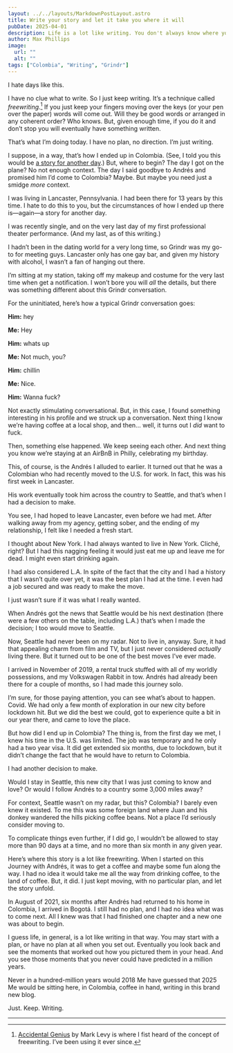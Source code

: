 ```yaml
---
layout: ../../layouts/MarkdownPostLayout.astro
title: Write your story and let it take you where it will
pubDate: 2025-04-01
description: Life is a lot like writing. You don't always know where you're going to end up when you set out. But sometimes you're pleasantly  surprised at the outcome.
author: Max Phillips
image: 
  url: ""
  alt: ""
tags: ["Colombia", "Writing", "Grindr"]
---
```

I hate days like this.

I have no clue what to write. So I just keep writing. It’s a technique called *freewriting.*[^1] If you just keep your fingers moving over the keys (or your pen over the paper) words will come out. Will they be good words or arranged in any coherent order? Who knows. But, given enough time, if you do it and don’t stop you will eventually have something written.

That’s what I’m doing today. I have no plan, no direction. I’m just writing. 

I suppose, in a way, that’s how I ended up in Colombia. (See, I told you this would be [a story for another day](/posts/2025-03-31).) But, where to begin? The day I got on the plane? No not enough context. The day I said goodbye to Andrés and promised him I’d come to Colombia? Maybe. But maybe you need just a smidge *more* context.

I was living in Lancaster, Pennsylvania. I had been there for 13 years by this time. I hate to do this to you, but the circumstances of how I ended up there is—again—a story for another day.

I was recently single, and on the very last day of my first professional theater performance. (And my last, as of this writing.) 

I hadn’t been in the dating world for a very long time, so Grindr was my go-to for meeting guys. Lancaster only has one gay bar, and given my history with alcohol, I wasn’t a fan of hanging out there. 

I’m sitting at my station, taking off my makeup and costume for the very last time when get a notification. I won’t bore you will *all* the details, but there was something different about this Grindr conversation. 

For the uninitiated, here’s how a typical Grindr conversation goes:

**Him:** hey

**Me:** Hey

**Him:** whats up

**Me:** Not much, you?

**Him:** chillin

**Me:** Nice. 

**Him:** Wanna fuck?

Not exactly stimulating conversational. But, in this case, I found something interesting in his profile and we struck up a conversation. Next thing I know we’re having coffee at a local shop, and then... well, it turns out I *did* want to fuck.

Then, something else happened. We keep seeing each other. And next thing you know we’re staying at an AirBnB in Philly, celebrating my birthday. 

This, of course, is the Andrés I alluded to earlier. It turned out that he was a Colombian who had recently moved to the U.S. for work. In fact, this was his first week in Lancaster. 

His work eventually took him across the country to Seattle, and that’s when I had a decision to make. 

You see, I had hoped to leave Lancaster, even before we had met. After walking away from my agency, getting sober, and the ending of my relationship, I felt like I needed a fresh start. 

I thought about New York. I had always wanted to live in New York. Cliché, right? But I had this nagging feeling it would just eat me up and leave me for dead. I might even start drinking again. 

I had also considered L.A. In spite of the fact that the city and I had a history that I wasn’t quite over yet, it was the best plan I had at the time. I even had a job secured and was ready to make the move.

I just wasn’t sure if it was what I really wanted. 

When Andrés got the news that Seattle would be his next destination (there were a few others on the table, including L.A.) that’s when I made the decision; I too would move to Seattle. 

Now, Seattle had never been on my radar. Not to live in, anyway. Sure, it had that appealing charm from film and TV, but I just never considered *actually* living there. But it turned out to be one of the best moves I’ve ever made.

I arrived in November of 2019, a rental truck stuffed with all of my worldly possessions, and my Volkswagen Rabbit in tow. Andrés had already been there for a couple of months, so I had made this journey solo.

I’m sure, for those paying attention, you can see what’s about to happen. Covid. We had only a few month of exploration in our new city before lockdown hit. But we did the best we could, got to experience quite a bit in our year there, and came to love the place. 

But how did I end up in Colombia? The thing is, from the first day we met, I knew his time in the U.S. was limited. The job was temporary and he only had a two year visa. It did get extended six months, due to lockdown, but it didn’t change the fact that he would have to return to Colombia.

I had another decision to make. 

Would I stay in Seattle, this new city that I was just coming to know and love? Or would I follow Andrés to a country some 3,000 miles away? 

For context, Seattle wasn’t on my radar, but this? Colombia? I barely even knew it existed. To me this was some foreign land where Juan and his donkey wandered the hills picking coffee beans. Not a place I’d seriously consider moving to.

To complicate things even further, if I did go, I wouldn’t be allowed to stay more than 90 days at a time, and no more than six month in any given year. 

Here’s where this story is a lot like freewriting. When I started on this Journey with Andrés, it was to get a coffee and maybe some fun along the way. I had no idea it would take me all the way from drinking coffee, to the land of coffee. But, it did. I just kept moving, with no particular plan, and let the story unfold. 

In August of 2021, six months after Andrés had returned to his home in Colombia, I arrived in Bogotá. I still had no plan, and I had no idea what was to come next. All I knew was that I had finished one chapter and a new one was about to begin. 

I guess life, in general, is a lot like writing in that way. You may start with a plan, or have no plan at all when you set out. Eventually you look back and see the moments that worked out how you pictured them in your head. And you see those moments that you never could have predicted in a million years.

Never in a hundred-million years would 2018 Me have guessed that 2025 Me would be sitting here, in Colombia, coffee in hand, writing in this brand new blog. 

Just. Keep. Writing.

---

[^1]: [Accidental Genius](https://www.levyinnovation.com/books-by-mark-levy/) by Mark Levy is where I fist heard of the concept of freewriting. I’ve been using it ever since.